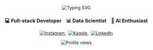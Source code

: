 <div align="center">
<img src="https://readme-typing-svg.herokuapp.com?font=Montserrat&weight=700&size=26&duration=3000&pause=1000&color=F53844&center=true&vCenter=true&width=500&lines=Hey+there!+I'm+Revando.;Glad+you're+here!+👋" alt="Typing SVG" />

  
  <h3>💻 Full-stack Developer &nbsp;&nbsp; 📊 Data Scientist &nbsp;&nbsp; 🤖 AI Enthusiast</h3>

  <p align="center">
    <a href="https://instagram.com/rvndars">
      <img src="https://img.shields.io/badge/-Instagram-E4405F?style=flat&logo=instagram&logoColor=white" alt="Instagram" />
    </a>
    &nbsp;
    <a href="https://www.kaggle.com/revandoaruperes">
      <img src="https://img.shields.io/badge/-Kaggle-20BEFF?style=flat&logo=kaggle&logoColor=white" alt="Kaggle" />
    </a>
    &nbsp;
    <a href="https://www.linkedin.com/in/revando-aruperes-072723286/">
      <img src="https://img.shields.io/badge/-LinkedIn-0077B5?style=flat&logo=linkedin&logoColor=white" alt="LinkedIn" />
    </a>
  </p>

  <img src="https://komarev.com/ghpvc/?username=Aruperes&style=flat-square&color=blue" alt="Profile views" />
</div>

